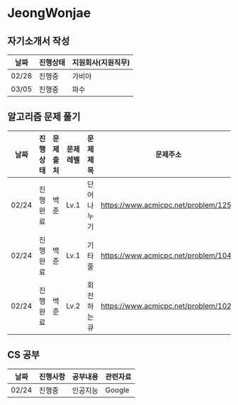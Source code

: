 # JeongWonjae

## 자기소개서 작성
|날짜|진행상태|지원회사(지원직무)|
|----|----|----|
|02/28|진행중|가비아|
|03/05|진행중|파수|


## 알고리즘 문제 풀기
|날짜|진행상태|문제출처|문제레벨|문제제목|문제주소|파일명|
|----|----|----|----|----|----|----|
|02/24|진행완료|백준|Lv.1|단어나누기|https://www.acmicpc.net/problem/1251|baek_1251.py|
|02/24|진행완료|백준|Lv.1|기타줄|https://www.acmicpc.net/problem/1049|baek_1049.py|
|02/24|진행완료|백준|Lv.2|회전하는 큐|https://www.acmicpc.net/problem/1021|baek_1021.py|


## CS 공부
|날짜|진행사항|공부내용|관련자료|
|----|----|----|----|
|02/24|진행중|인공지능|Google|